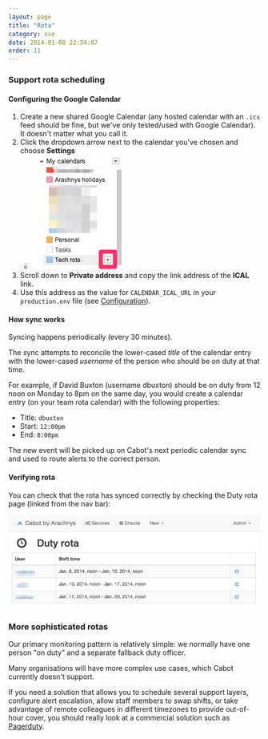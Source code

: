 ```yaml
---
layout: page
title: "Rota"
category: use
date: 2014-01-08 22:54:07
order: 11
---
```


### Support rota scheduling

#### Configuring the Google Calendar

1.  Create a new shared Google Calendar (any hosted calendar with an `.ics` feed should be fine, but we've only tested/used with Google Calendar). It doesn't matter what you call it.
2.  Click the dropdown arrow next to the calendar you've chosen and choose **Settings**
    *   ![Calendar list](/images/calendar-menu.png)
3.  Scroll down to **Private address** and copy the link address of the **ICAL** link.
4.  Use this address as the value for `CALENDAR_ICAL_URL` in your `production.env` file (see [Configuration](configuration.html)).

#### How sync works

Syncing happens periodically (every 30 minutes).

The sync attempts to reconcile the lower-cased *title* of the calendar entry with the lower-cased *username* of the person who should be on duty at that time.

For example, if David Buxton (username dbuxton) should be on duty from 12 noon on Monday to 8pm on the same day, you would create a calendar entry (on your team rota calendar) with the following properties:

*   Title: `dbuxton`
*   Start: `12:00pm`
*   End: `8:00pm`

The new event will be picked up on Cabot's next periodic calendar sync and used to route alerts to the correct person.

#### Verifying rota

You can check that the rota has synced correctly by checking the Duty rota page (linked from the nav bar):

![Duty rota](/images/duty-rota.png)

### More sophisticated rotas

Our primary monitoring pattern is relatively simple: we normally have one person "on duty" and a separate fallback duty officer.

Many organisations will have more complex use cases, which Cabot currently doesn't support.

If you need a solution that allows you to schedule several support layers, configure alert escalation, allow staff members to swap shifts, or take advantage of remote colleagues in different timezones to provide out-of-hour cover, you should really look at a commercial solution such as [Pagerduty](http://pagerduty.com).

